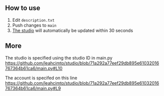 ## How to use
1. Edit `description.txt`
2. Push changes to `main`
3. [The studio](https://scratch.mit.edu/studios/33916577) will automatically be updated within 30 seconds

## More
The studio is specified using the studio ID in main.py
https://github.com/leahcimto/studio/blob/71a292a77eef29db895e61032016767364b61ca6/main.py#L10

The account is specifed on this line
https://github.com/leahcimto/studio/blob/71a292a77eef29db895e61032016767364b61ca6/main.py#L9
